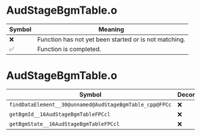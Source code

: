# AudStageBgmTable.o
| Symbol | Meaning 
| ------------- | ------------- 
| :x: | Function has not yet been started or is not matching. 
| :white_check_mark: | Function is completed. 


# AudStageBgmTable.o
| Symbol | Decompiled? |
| ------------- | ------------- |
| `findDataElement__30@unnamed@AudStageBgmTable_cpp@FPCc` | :x: |
| `getBgmId__16AudStageBgmTableFPCcl` | :x: |
| `getBgmState__16AudStageBgmTableFPCcl` | :x: |
